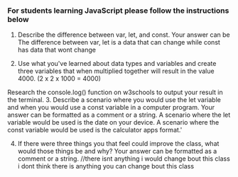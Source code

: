 ### For students learning JavaScript please follow the instructions below
1. Describe the difference between var, let, and const. Your answer can be
The difference between var, let is a data that can change
while const has data that wont change




2. Use what you've learned about data types and variables and create three 
variables that when multiplied together will result in the value 4000. 
(2 x 2 x 1000 = 4000)

Research the console.log() function on w3schools to output your result in the terminal. 
3. Describe a scenario where you would use the let variable and when you 
would use a const variable in a computer program. Your answer can be
formatted as a comment or a string. 
A scenario where the let variable would be used is the date on your device. A scenario where the const variable would be used is the calculator apps format.'


4. If there were three things you that feel could improve the class, what would those things be and why?
Your answer can be formatted as a comment or a string. 
//there isnt anything i would change bout this class
i dont think there is anything you can change bout this class